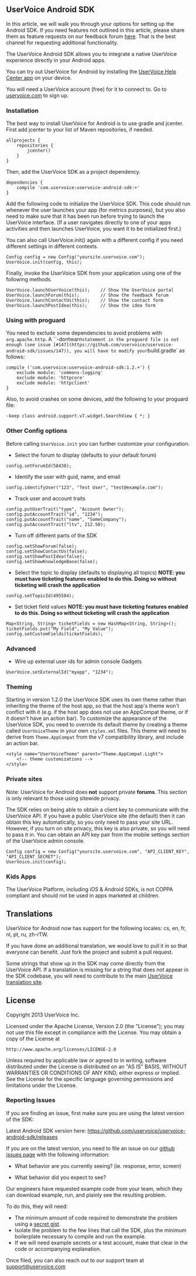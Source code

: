 ## UserVoice Android SDK

In this article, we will walk you through your options for setting up the Android SDK.
If you need features not outlined in this article, please share them as feature requests on our feedback forum [here](https://feedback.uservoice.com/forums/64513-developer-api-sdks/category/162129-mobile-sdks-any).
That is the best channel for requesting additional functionality.

The UserVoice Android SDK allows you to integrate a native UserVoice experience directly in your Android apps.

You can try out UserVoice for Android by installing the [UserVoice Help Center app](http://sdk-downloads.uservoice.com/android/HelpCenter.apk) on your device.

You will need a UserVoice account (free) for it to connect to. Go to [uservoice.com](https://www.uservoice.com/plans/) to sign up.

### Installation

The best way to install UserVoice for Android is to use gradle and jcenter. First add jcenter to your list of Maven repositories, if needed.

```
allprojects {
    repositories {
        jcenter()
    }
}
```

Then, add the UserVoice SDK as a project dependency.

```
dependencies {
    compile 'com.uservoice:uservoice-android-sdk:+'
}
```

Add the following code to initialize the UserVoice SDK. This code should run whenever the user launches your app (for metrics purposes), but you also need to make sure that it has been run before trying to launch the UserVoice interface. (If a user navigates directly to one of your apps activities and then launches UserVoice, you want it to be initialized first.)

You can also call UserVoice.init() again with a different config if you need different settings in different contexts.

```
Config config = new Config("yoursite.uservoice.com");
UserVoice.init(config, this);
```

Finally, invoke the UserVoice SDK from your application using one of the following methods.

```
UserVoice.launchUserVoice(this);    // Show the UserVoice portal
UserVoice.launchForum(this);        // Show the feedback forum
UserVoice.launchContactUs(this);    // Show the contact form
UserVoice.launchPostIdea(this);     // Show the idea form
```

### Using with proguard

You need to exclude some dependencies to avoid problems with `org.apache.http`. A ``-dontwarn` statement in the proguard file is not enough (see issue [#147](https://github.com/uservoice/uservoice-android-sdk/issues/147)), you will have to modify your `build.gradle` as follows:

```
compile ('com.uservoice:uservoice-android-sdk:1.2.+') {
    exclude module: 'commons-logging'
    exclude module: 'httpcore'
    exclude module: 'httpclient'
}
```

Also, to avoid crashes on some devices, add the following to your proguard file:

```
-keep class android.support.v7.widget.SearchView { *; }
```

### Other Config options

Before calling `UserVoice.init` you can further customize your configuration.

* Select the forum to display (defaults to your default forum)

```
config.setForumId(58438);
```

* Identify the user with guid, name, and email

```
config.identifyUser("123", "Test User", "test@example.com");
```

* Track user and account traits

```
config.putUserTrait("type", "Account Owner");
config.putAccountTrait("id", "1234");
config.putAccountTrait("name", "SomeCompany");
config.putAccountTrait("ltv", 212.50);
```

* Turn off different parts of the SDK

```
config.setShowForum(false);
config.setShowContactUs(false);
config.setShowPostIdea(false);
config.setShowKnowledgeBase(false);

```
* Select the topic to display (defaults to displaying all topics) 
**NOTE: you must have ticketing features enabled to do this. Doing so without ticketing will crash the application**

```
config.setTopicId(495584);

```

* Set ticket field values 
**NOTE: you must have ticketing features enabled to do this. Doing so without ticketing will crash the application**

```
Map<String, String> ticketFields = new HashMap<String, String>();
ticketFields.put("My Field", "My Value");
config.setCustomFields(ticketFields);
```

### Advanced

* Wire up external user ids for admin console Gadgets

```
UserVoice.setExternalId("myapp", "1234");
```

### Theming

Starting in version 1.2.0 the UserVoice SDK uses its own theme rather than inheriting the theme of the host app, so that the host app's theme won't conflict with it (e.g. if the host app does not use an AppCompat theme, or if it doesn't have an action bar). To customize the appearance of the UserVoice SDK, you need to override its default theme by creating a theme called `UserVoiceTheme` in your own `styles.xml` files. This theme will need to derive from `Theme.AppCompat` from the v7 compatibility library, and include an action bar.

```
<style name="UserVoiceTheme" parent="Theme.AppCompat.Light">
    <!-- theme customizations -->
</style>
```

### Private sites

Note: UserVoice for Android does **not** support private **forums**. This section is only relevant to those using sitewide privacy.

The SDK relies on being able to obtain a client key to communicate with the UserVoice API. If you have a public UserVoice site (the default) then it can obtain this key automatically, so you only need to pass your site URL. However, if you turn on site privacy, this key is also private, so you will need to pass it in. You can obtain an API key pair from the mobile settings section of the UserVoice admin console.

```
Config config = new Config("yoursite.uservoice.com", "API_CLIENT_KEY", "API_CLIENT_SECRET");
UserVoice.init(config);
```

### Kids Apps

The UserVoice Platform, including iOS & Android SDKs, is not COPPA compliant and should not be used in apps marketed at children.

Translations
------------

UserVoice for Android now has support for the following locales: cs, en, fr, nl, pt, ru, zh-rTW.

If you have done an additional translation, we would love to pull it in so that
everyone can benefit. Just fork the project and submit a pull request.

Some strings that show up in the SDK may come directly from the UserVoice API.
If a translation is missing for a string that does not appear in the SDK
codebase, you will need to contribute to the main [UserVoice translation
site](http://translate.uservoice.com/).

License
-------

Copyright 2013 UserVoice Inc. 

Licensed under the Apache License, Version 2.0 (the "License");
you may not use this file except in compliance with the License.
You may obtain a copy of the License at

    http://www.apache.org/licenses/LICENSE-2.0

Unless required by applicable law or agreed to in writing, software
distributed under the License is distributed on an "AS IS" BASIS,
WITHOUT WARRANTIES OR CONDITIONS OF ANY KIND, either express or implied.
See the License for the specific language governing permissions and
limitations under the License.

### Reporting Issues

If you are finding an issue, first make sure you are using the latest version of the SDK:

Latest Android SDK version here: https://github.com/uservoice/uservoice-android-sdk/releases

If you are on the latest version, you need to file an issue on our [github issues page](https://github.com/uservoice/uservoice-android-sdk/issues) with the following information:

* What behavior are you currently seeing? (ie. response, error, screen)

* What behavior did you expect to see?

Our engineers have requested example code from your team, which they can download example, run, and plainly see the resulting problem.  

To do this, they will need:

* The minimum amount of code required to demonstrate the problem using a [secret gist](gist.github.com).  
* Isolate the problem to the few lines that call the SDK, plus the minimum boilerplate necessary to compile and run the example.
* If we will need example secrets or a test account, make that clear in the code or accompanying explanation.

Once filed, you can also reach out to our support team at support@uservoice.com


